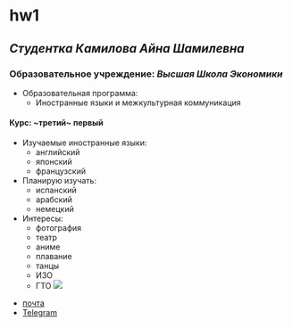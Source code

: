 # hw1
## *Cтудентка* _Камилова Айна Шамилевна_
### Образовательное учреждение: _Высшая Школа Экономики_
+ Образовательная программа:
   - Иностранные языки и межкультурная коммуникация
#### Курс: ~третий~ первый
- Изучаемые иностранные языки:
   + английский
   + японский
   + французский
- Планирую изучать:
   + испанский
   + арабский
   + немецкий
- Интересы:
   + фотография
   + театр
   + аниме
   + плавание
   + танцы
   + ИЗО
   + ГТО
![](http://yumenohikari.ru/img/category/japan_art.jpg)
* [почта](mailto:aynakamilova@gmail.com)
* [Telegram](https://t.me/freezing_summer)


